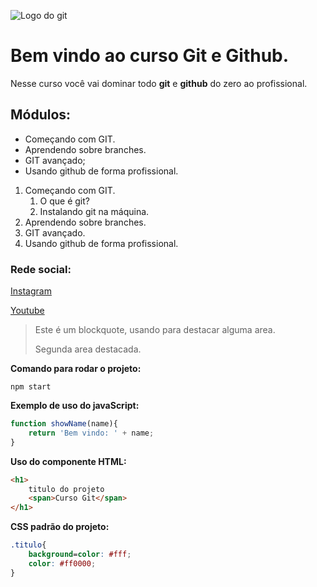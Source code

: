 ![Logo do git](https://sujeitoprogramador.com/wp-content/uploads/2021/04/gitimage.png)
# Bem vindo ao curso Git e Github.
Nesse curso você vai dominar todo **git** e **github** do zero ao profissional.

## Módulos:
* Começando com GIT.
* Aprendendo sobre branches.
* GIT avançado;
* Usando github de forma profissional.

1. Começando com GIT.
    1. O que é git?
    2. Instalando git na máquina.
2. Aprendendo sobre branches.
3. GIT avançado.
4. Usando github de forma profissional.

### Rede social:
[Instagram](https://instagram.com/sujeitoprogramador)

[Youtube](https://youtube.com/c/sujeitoprogramador)

>Este é um blockquote, usando para destacar alguma area.
>
>Segunda area destacada.



**Comando para rodar o projeto:**

```
npm start
```

**Exemplo de uso do javaScript:**
```js
function showName(name){
    return 'Bem vindo: ' + name;
}
```

**Uso do componente HTML:**
```HTML
<h1>
    titulo do projeto
    <span>Curso Git</span>
</h1>
```

**CSS padrão do projeto:**
```CSS
.titulo{
    background=color: #fff;
    color: #ff0000;
}
```